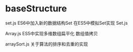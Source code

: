 # baseStructure
 
 set.js
 ES6中加入新的数据结构Set 在ES5中模拟Set实现 Set.js

 Array.js
 ES5中实现多维数组扁平化  数组值拷贝

 arraySort.js
 关于算法的排序和去重的实现
